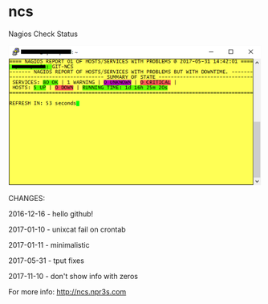# ncs
Nagios Check Status

![ncs_start](https://raw.githubusercontent.com/nelbren/ncs/master/ncs_start.png?raw=true)

CHANGES:

2016-12-16 - hello github!

2017-01-10 - unixcat fail on crontab

2017-01-11 - minimalistic

2017-05-31 - tput fixes

2017-11-10 - don't show info with zeros

For more info: http://ncs.npr3s.com
